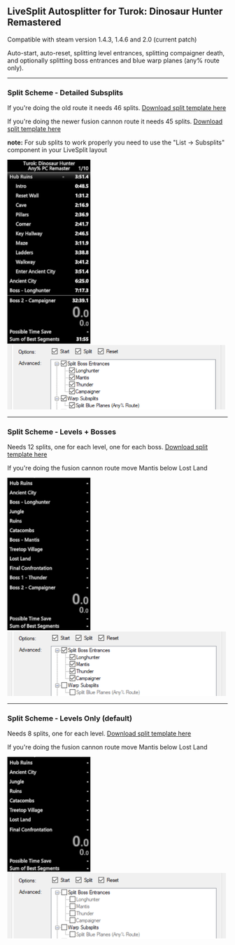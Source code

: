 ## LiveSplit Autosplitter for Turok: Dinosaur Hunter Remastered

Compatible with steam version 1.4.3, 1.4.6 and 2.0 (current patch)

Auto-start, auto-reset, splitting level entrances, splitting compaigner death, and optionally splitting boss entrances and blue warp planes (any% route only).

---

### Split Scheme - Detailed Subsplits

If you're doing the old route it needs 46 splits. [Download split template here](https://raw.githubusercontent.com/Glurmo/LiveSplit.ASL.Turok/master/turok-detailed-subsplits.lss)

If you're doing the newer fusion cannon route it needs 45 splits. [Download split template here](https://raw.githubusercontent.com/Glurmo/LiveSplit.ASL.Turok/master/turok-detailed-fusioncannon.lss)

**note:** For sub splits to work properly you need to use the "List -> Subsplits" component in your LiveSplit layout 

<img src="img/ls-detailed.png" width="190"> <img src="img/config-detailed.png" width="500">

---

### Split Scheme - Levels + Bosses

Needs 12 splits, one for each level, one for each boss. [Download split template here](https://raw.githubusercontent.com/Glurmo/LiveSplit.ASL.Turok/master/turok-levels-bosses.lss)

If you're doing the fusion cannon route move Mantis below Lost Land

<img src="img/ls-levelsandbosses.png" width="190"> <img src="img/config-levelsandbosses.png" width="500">

--- 

### Split Scheme - Levels Only (default)

Needs 8 splits, one for each level. [Download split template here](https://raw.githubusercontent.com/Glurmo/LiveSplit.ASL.Turok/master/turok-levels.lss)

If you're doing the fusion cannon route move Mantis below Lost Land

<img src="img/ls-levelsonly.png" width="190"> <img src="img/config-levelsonly.png" width="500">
